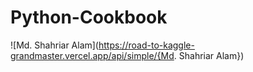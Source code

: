 # Python-Cookbook
 
![Md. Shahriar Alam](https://road-to-kaggle-grandmaster.vercel.app/api/simple/{Md. Shahriar Alam})
